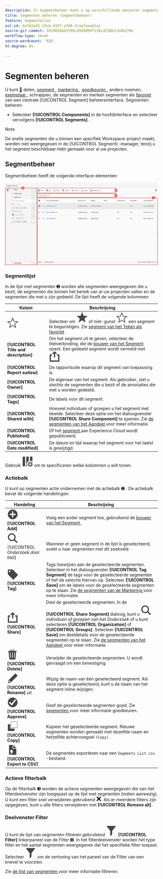 ```yaml
---
description: In Segmentbeheer kunt u op verschillende manieren segmenten curven, zoals delen, filteren, labelen, goedkeuren, kopiëren, verwijderen en markeren als favorieten.
title: Segmenten beheren (Segmentbeheer)
feature: Segmentation
exl-id: be182a55-23cb-415f-a7d0-3c1efeead1a1
source-git-commit: 5819026bd3798cd936094f138cd236b1cb4b278e
workflow-type: tm+mt
source-wordcount: '525'
ht-degree: 0%

---
```


# Segmenten beheren


U kunt [&#128279;](t-seg-share.md) delen, [ segment ](t-seg-filter.md), [ markering ](seg-tag.md), [ goedkeuren ](seg-approve.md), anders noemen, [ exemplaar ](seg-copy.md), schrappen, de segmenten en merken segmenten als [ favoriet ](t-seg-favorite.md) van een centrale [!UICONTROL Segment] beheersinterface.  Segmenten beheren:

* Selecteer **[!UICONTROL Components]** in de hoofdinterface en selecteer vervolgens **[!UICONTROL Segments]** .


>[!NOTE]
>
>De snelle segmenten die u binnen een specifiek Workspace-project maakt, worden niet weergegeven in de [!UICONTROL Segment] -manager, tenzij u het segment beschikbaar hebt gemaakt voor al uw projecten.
>

## Segmentbeheer

Segmentbeheer heeft de volgende interface-elementen:

![ interface van het Segment ](assets/segments-manager.png)

### Segmentlijst

In de lijst met segmenten ➊ worden alle segmenten weergegeven die u bezit, de segmenten die binnen het bereik van al uw projecten vallen en de segmenten die met u zijn gedeeld. De lijst heeft de volgende kolommen:

| Kolom | Beschrijving |
| --- | --- | 
| ![ StarOutline ](/help/assets/icons/StarOutline.svg) | Selecteer om ![ Ster ](/help/assets/icons/Star.svg) of niet-gunst ![ StarOutline ](/help/assets/icons/StarOutline.svg) een segment te begunstigen. Zie [ segment van het Teken als favoriet ](t-seg-favorite.md) |
| **[!UICONTROL Title and description]** | Om het segment uit te geven, selecteer de titelverbinding, die de [ bouwer van het Segment ](seg-build.md) opent. Een gedeeld segment wordt vermeld met ![ Aandeel ](/help/assets/icons/ShareAlt.svg). |
| **[!UICONTROL Report suitew]** | De rapportsuite waarop dit segment van toepassing is. |
| **[!UICONTROL Owner]** | De eigenaar van het segment. Als gebruiker, ziet u slechts de segmenten die u bezit of de annotaties die met u worden gedeeld. |
| **[!UICONTROL Tags]** | De labels voor dit segment. |
| **[!UICONTROL Shared with]** | Hoeveel individuen of groepen u het segment met deelde. Selecteer deze optie om het dialoogvenster **[!UICONTROL Share Component]** te openen. Zie [ de segmenten van het Aandeel ](t-seg-share.md) voor meer informatie. |
| **[!UICONTROL Published]** | Of het [ segment ](seg-publish.md) aan Experience Cloud wordt gepubliceerd. |
| **[!UICONTROL Date modified]** | De datum en tijd waarop het segment voor het laatst is gewijzigd. |

Gebruik ![ ColumnSetting ](/help/assets/icons/ColumnSetting.svg) om te specificeren welke kolommen u wilt tonen.

### Actiebalk

U kunt op segmenten actie ondernemen met de actiebalk ➋ . De actiebalk bevat de volgende handelingen:

| Handeling | Beschrijving |
|---|---|
| ![ AddCircle ](/help/assets/icons/AddCircle.svg) **[!UICONTROL Add]** | Voeg een ander segment toe, gebruikend de [ bouwer van het Segment ](seg-build.md). |
| ![ Onderzoek ](/help/assets/icons/Search.svg) [!UICONTROL *Onderzoek door titel*] | Wanneer er geen segment in de lijst is geselecteerd, zoekt u naar segmenten met dit zoekveld. |
| ![ Etiket ](/help/assets/icons/Label.svg) **[!UICONTROL Tag]** | Tags toewijzen aan de geselecteerde segmenten. Selecteer in het dialoogvenster **[!UICONTROL Tag Segment]** de tags voor de geselecteerde segmenten of hef de selectie hiervan op. Selecteer **[!UICONTROL Save]** om de labels voor de geselecteerde segmenten op te slaan. Zie [ de segmenten van de Markering ](seg-tag.md) voor meer informatie. |
| ![ Aandeel ](/help/assets/icons/ShareAlt.svg) **[!UICONTROL Share]** | Deel de geselecteerde segmenten. In de **[!UICONTROL Share Segment]** dialoog, kunt u ![ Onderzoek ](/help/assets/icons/Search.svg) *individuen of groepen van het Onderzoek* of u kunt selecteren **[!UICONTROL Organization]** of **[!UICONTROL Groups]**. Selecteer **[!UICONTROL Save]** om deeldetails voor de geselecteerde segmenten op te slaan. Zie [ de segmenten van het Aandeel ](t-seg-share.md) voor meer informatie. |
| ![ Schrapping ](/help/assets/icons/Delete.svg) **[!UICONTROL Delete]** | Verwijder de geselecteerde segmenten. U wordt gevraagd om een bevestiging. |
| ![ geef ](/help/assets/icons/Edit.svg) **[!UICONTROL Rename]** uit | Wijzig de naam van één geselecteerd segment. Als deze optie is geselecteerd, kunt u de naam van het segment inline wijzigen. |
| ![ CheckmarkCircle ](/help/assets/icons/CheckmarkCircle.svg) **[!UICONTROL Approve]** | Geef de geselecteerde segmenten goed. Zie [ segmenten ](seg-approve.md) voor meer informatie goedkeuren. |
| ![ Exemplaar ](/help/assets/icons/Copy.svg) **[!UICONTROL Copy]** | Kopieer het geselecteerde segment. Nieuwe segmenten worden gemaakt met dezelfde naam en hetzelfde achtervoegsel `(Copy)` . |
| ![ FileCSV ](/help/assets/icons/FileCSV.svg) **[!UICONTROL Export to CSV]** | De segmenten exporteren naar een `Segments List.csv` -bestand. |

### Actieve filterbalk

Op de filterbalk ➌ worden de actieve segmenten weergegeven die van het filterdeelvenster zijn toegepast op de lijst met segmenten (indien aanwezig). U kunt een filter snel verwijderen gebruikend ![ CrossSize75 ](/help/assets/icons/CrossSize75.svg). Als er meerdere filters zijn opgegeven, kunt u alle filters verwijderen met **[!UICONTROL Remove all]** .

### Deelvenster Filter

U kunt de lijst van segmenten filtreren gebruikend ![&#128279;](/help/assets/icons/Filter.svg) **[!UICONTROL Filter]** linkerpaneel van de Filter  ➍. In het filterdeelvenster worden het type filter en het aantal segmenten weergegeven dat het specifieke filter toepast. Selecteer ![ Filter ](/help/assets/icons/Filter.svg) om de vertoning van het paneel van de Filter van een knevel te voorzien.

Zie [ de lijst van segmenten ](t-seg-filter.md) voor meer informatie filtreren.


<!--

The Segment Manager offers many ways of curating segments, such as sharing, filtering, tagging, approving, copying, deleting, and marking as favorites.

The Analytics Segment Manager shows you all the segments you own and that have been shared with you. Admin-level users can see all segments in the organization. This overview presents the user interface and the capabilities of the Segment Manager. 

![Segments manager](assets/segments-manager.png)

## Access the Segment Manager

1. In Adobe Analytics, select the **[!UICONTROL Components]** tab, then select **[!UICONTROL Segments]**.

   Or 

   In an existing report, select the Segments icon ![](https://spectrum.adobe.com/static/icons/workflow_18/Smock_Segmentation_18_N.svg) in the left navigation, then select **[!UICONTROL Manage]**.

## Available actions in the Segment Manager

In the Segment Manager, you can:

* [Filter segments](/help/components/segmentation/segmentation-workflow/t-seg-filter.md)

* [Mark segments as favorites](/help/components/segmentation/segmentation-workflow/t-seg-favorite.md)

* [Approve segments](/help/components/segmentation/segmentation-workflow/seg-approve.md)

* [Tag segments](/help/components/segmentation/segmentation-workflow/seg-tag.md)

* [Share segments](/help/components/segmentation/segmentation-workflow/t-seg-share.md)

* Export a segment to a CSV file.

* [Copy segments](/help/components/segmentation/segmentation-workflow/seg-copy.md)

* [Delete segments](/help/components/segmentation/segmentation-workflow/seg-delete.md)

## Configure columns

You can configure the information displayed for each segment in the Segment Manager by configuring the columns that are displayed.

To configure the visible columns in the Segment Manager:

1. In Adobe Analytics, select the **[!UICONTROL Components]** tab, then select **[!UICONTROL Segments]**. 

1. In the Segment Manager, select the **Customize columns** icon ![Customize columns icon](assets/customize-columns-icon.png), then select the columns that you want to be displayed in the Segment Manager.

   The following columns are available:

   | Column title | Description  |
   |---|---|
   | Title and description | These values are provided in the Segment builder. To edit the title and description, select the title link to open the Segment builder.  |
   | Favorites  | Displays star icons next to each segment, allowing you to mark segments as favorites. For more information, see [Mark segments as favorites](/help/components/segmentation/segmentation-workflow/t-seg-favorite.md). |
   | Report suites  | This column indicates in which report suite the segment was last saved.  |
   | Owner  | Indicates who owns the segment. As a non-Admin, you can see only segments you own or those that were shared with you.  |
   | Tags (not checked in column selector, hence column not appearing)  | Tags that were applied to the segment, either by you or by people who shared the segment with you.  |
   | Shared with  | Lists individuals or groups (Admin only) or All (Admin only) that you shared the segment with. <p>When a segment is being shared by you or with you, a share icon displays next to the segment name.</p>|
   | Date modified  | Shows the date that the segment was last modified.  |
   | Used in | Shows where segments are currently being used, and how many times they are being used in each area. <p>For example, if the segment is being used in 40 projects and 2 alerts, then the value of this column shows as [!UICONTROL **42 components**].</p> <p>Select the value in this column to see the breakdown of where the segments are being used (for example, [!UICONTROL **Projects (40)**], [!UICONTROL **Alerts (2)**]). Furthermore, you can view the list of items where the segments are being used. For example, so see the list of projects where they are being used, select the [!UICONTROL **Projects (40)**] link.</p><p>Each of the following areas shows the number of instances of segments being used in that area:</p>  <ul><li>[!UICONTROL **Projects**]<p>Contains segments that were [created in the segment builder](/help/components/segmentation/segmentation-workflow/seg-build.md) and are available for all projects.</p></li><li>[!UICONTROL **Ad hoc components**]<p>Contains segments that were [created as quick segments](/help/analyze/analysis-workspace/components/segments/quick-segments.md) and are available only within a single project.</p></li><li>[!UICONTROL **Scheduled projects**]</li><li>[!UICONTROL **Mobile Scorecards**]</li><li>[!UICONTROL **Annotations**]</li><li>[!UICONTROL **Alerts**]</li><li>[!UICONTROL **Calculated metrics**]</li><li>[!UICONTROL **Report Builder**]<p>Selecting this option downloads a CSV file, with the following columns of data:</p><ul><li>Report Builder Name</li><li>Last accessed</li><li>Last accessed IMS User ID</li><li>Last accessed user name</li></ul><p>When viewing information for Report Builder, usage information is available starting in September 2024.</p></li></ul><p>This information can help you determine whether a component is valuable to users in your organization, where it is used, and if it needs to be deleted or modified.</p><p>Consider the following when viewing this column:</p><ul><li>This information is available only to system administrators.</li><li>The [!UICONTROL **Used in**] column does not display by default. [Configure columns](#configure-columns) to display it.</li><li>If a segment includes another segment in its definition, any use of that segment is not shown in the [!UICONTROL **Used in**] column. If a segment is included in the definition of another type of component (such as a calculated metric), then usage is shown in the [!UICONTROL **Used in**] column.</li><li>This information does not include usage from the API or Data Warehouse.</li><li>If there is no data in this column for a given component but it has a [!UICONTROL **Last used**] date, the component might have been used in an analysis without being saved.</li><li>Usage information is available starting in September 2023.</li></ul><p>You can use the [Data Dictionary](/help/analyze/analysis-workspace/components/data-dictionary/data-dictionary-overview.md) along with this information to help you keep track of and better understand how components are being used in your organization.</p>  |
   | Last used | Shows the date when the segment was last used in any of the following component types: <ul><li>Alerts</li><li>Calculated metrics</li><li>Projects</li><li>Scheduled projects</li><li>Segments</li></ul> <p>This information can help you determine whether a component is valuable to users in your organization, where it is used, and if it needs to be deleted or modified.</p><p>Consider the following when viewing this column:</p><ul><li>This information does not include usage from the API, Report Builder, or Data Warehouse.</li><li>For some components, this column might not contain data if the component was last used prior to September 2023.</li><li>This information is available only to system administrators.</li></ul><p>You can use the [Data Dictionary](/help/analyze/analysis-workspace/components/data-dictionary/data-dictionary-overview.md) along with this information to help you keep track of and better understand how components are being used in your organization. |
   
   {style="table-layout:auto"}

## How-To Video {#section_B3C5DA22DC5248DBA17C56E03DA2D4F2}

This [Adobe Analytics video](https://experienceleague.adobe.com/docs/analytics-learn/tutorials/components/segmentation/segment-management-and-sharing.html) gives a short overview of how to use the Segment Manager.

-->